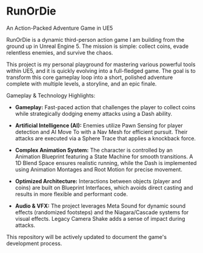 # RunOrDie
An Action-Packed Adventure Game in UE5

RunOrDie is a dynamic third-person action game I am building from the ground up in Unreal Engine 5. The mission is simple: collect coins, evade relentless enemies, and survive the chaos.

This project is my personal playground for mastering various powerful tools within UE5, and it is quickly evolving into a full-fledged game. The goal is to transform this core gameplay loop into a short, polished adventure complete with multiple levels, a storyline, and an epic finale.

Gameplay & Technology Highlights:

 - **Gameplay:** Fast-paced action that challenges the player to collect coins while strategically dodging enemy attacks using a Dash ability.
 
 - **Artificial Intelligence (AI):** Enemies utilize Pawn Sensing for player detection and AI Move To with a Nav Mesh for efficient pursuit. Their attacks are executed via a Sphere Trace that applies a knockback force.
 
 - **Complex Animation System:** The character is controlled by an Animation Blueprint featuring a State Machine for smooth transitions. A 1D Blend Space ensures realistic running, while the Dash is implemented using Animation Montages and Root Motion for precise movement.
 
 - **Optimized Architecture:** Interactions between objects (player and coins) are built on Blueprint Interfaces, which avoids direct casting and results in more flexible and performant code.
 
 - **Audio & VFX:** The project leverages Meta Sound for dynamic sound effects (randomized footsteps) and the Niagara/Cascade systems for visual effects. Legacy Camera Shake adds a sense of impact during attacks.

This repository will be actively updated to document the game's development process.
